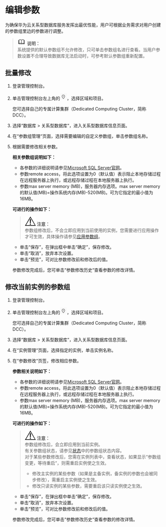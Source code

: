 # 编辑参数<a name="TOPIC_0142028536"></a>

为确保华为云关系型数据库服务发挥出最优性能，用户可根据业务需求对用户创建的参数组里边的参数进行调整。

>![](public_sys-resources/icon-note.gif) **说明：**   
>系统提供的默认参数组不允许修改，只可单击参数组名进行查看。当用户参数设置不合理导致数据库无法启动时，可参考默认参数组重新配置。  

## 批量修改<a name="s58aa43af74584cb4a56cb9ed879e5778"></a>

1.  登录管理控制台。
2.  单击管理控制台左上角的![](figures/region.png)，选择区域和项目。

    您可选择自己的专属计算集群（Dedicated Computing Cluster，简称DCC）。

3.  选择“数据库  \>  关系型数据库“，进入关系型数据库信息页面。
4.  在“参数组管理“页面，选择需要编辑的自定义参数组，单击参数组名称。
5.  根据需要修改相关参数。

    **相关参数组说明如下：**

    -   各参数的详细说明请参见[Microsoft SQL Server官网](https://msdn.microsoft.com/zh-cn/library/ms189631.aspx)。
    -   参数remote access，将此选项设置为0（默认值）表示阻止本地存储过程在远程服务器上执行，或远程存储过程在本地服务器上执行。
    -   参数max server memory \(MB\)，服务器内存选项。max server memory的默认值\(MB\)=操作系统内存\(MB\)-520\(MB\)。可为它指定的最小值为16MB。

    **可进行的操作如下：**

    >![](public_sys-resources/icon-notice.gif) **注意：**   
    >参数组修改后，不会立即应用到当前使用的实例，您需要进行应用操作才可生效，具体操作请参见[应用参数组](应用参数组.md)。  

    -   单击“保存”，在弹出框中单击“确定”，保存修改。
    -   单击“取消”，放弃本次设置。
    -   单击“预览”，可对比参数修改前和修改后的值。

    参数修改完成后，您可单击“参数修改历史“查看参数的修改详情。


## 修改当前实例的参数组<a name="section192395951913"></a>

1.  登录管理控制台。
2.  单击管理控制台左上角的![](figures/region.png)，选择区域和项目。

    您可选择自己的专属计算集群（Dedicated Computing Cluster，简称DCC）。

3.  选择“数据库  \>  关系型数据库“，进入关系型数据库信息页面。
4.  在“实例管理“页面，选择指定的实例，单击实例名称。
5.  在“参数修改“页签，修改相应参数。

    **参数相关说明如下：**

    -   各参数的详细说明请参见[Microsoft SQL Server官网](https://msdn.microsoft.com/zh-cn/library/ms189631.aspx)。
    -   参数remote access，将此选项设置为0（默认值）表示阻止本地存储过程在远程服务器上执行，或远程存储过程在本地服务器上执行。
    -   参数max server memory \(MB\)，服务器内存选项。max server memory的默认值\(MB\)=操作系统内存\(MB\)-520\(MB\)。可为它指定的最小值为16MB。

    **可进行的操作如下：**

    >![](public_sys-resources/icon-notice.gif) **注意：**   
    >参数组修改后，会立即应用到当前实例。  
    >有关参数组状态，请参见[状态](https://support.huaweicloud.com/productdesc-rds/zh-cn_topic_0032472291.html)中的参数组状态内容。  
    >对于某些参数修改后，您需在实例列表中，查看状态，如果显示“参数组变更，等待重启“，则需重启实例使之生效。  
    >-   修改主实例的某些参数（如果是主备实例，备实例的参数也会被同步修改），需重启主实例使之生效。  
    >-   修改只读实例的某些参数，需要重启该只读实例使之生效。  

    -   单击“保存”，在弹出框中单击“确定”，保存修改。
    -   单击“取消”，放弃本次设置。
    -   单击“预览”，可对比参数修改前和修改后的值。

    参数修改完成后，您可单击“参数修改历史“查看参数的修改详情。


